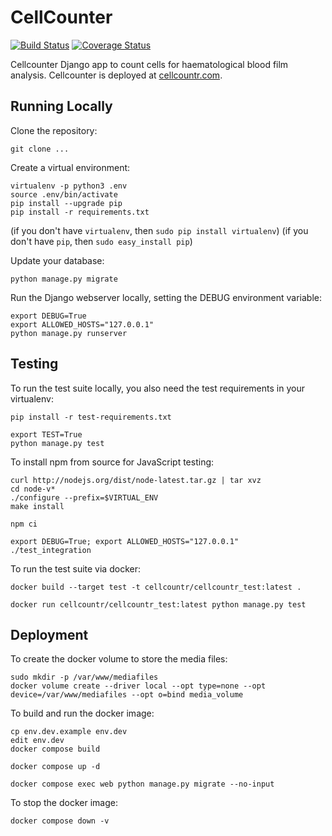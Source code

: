 # CellCounter

[![Build Status](https://secure.travis-ci.org/cellcounter/cellcounter.png)](http://travis-ci.org/cellcounter/cellcounter) [![Coverage Status](https://coveralls.io/repos/cellcounter/cellcounter/badge.svg?branch=master&service=github)](https://coveralls.io/github/cellcounter/cellcounter?branch=master)

Cellcounter Django app to count cells for haematological blood film analysis. Cellcounter is deployed at [cellcountr.com](http://www.cellcountr.com).


## Running Locally

Clone the repository:

    git clone ...

Create a virtual environment:

    virtualenv -p python3 .env
    source .env/bin/activate
    pip install --upgrade pip
    pip install -r requirements.txt

(if you don't have `virtualenv`, then `sudo pip install virtualenv`)
(if you don't have `pip`, then `sudo easy_install pip`)

Update your database:

    python manage.py migrate

Run the Django webserver locally, setting the DEBUG environment variable:

    export DEBUG=True
    export ALLOWED_HOSTS="127.0.0.1"
    python manage.py runserver


## Testing

To run the test suite locally, you also need the test requirements in your virtualenv:

    pip install -r test-requirements.txt

    export TEST=True
    python manage.py test

To install npm from source for JavaScript testing:

    curl http://nodejs.org/dist/node-latest.tar.gz | tar xvz
    cd node-v*
    ./configure --prefix=$VIRTUAL_ENV
    make install

    npm ci
    
    export DEBUG=True; export ALLOWED_HOSTS="127.0.0.1"
    ./test_integration

To run the test suite via docker:

    docker build --target test -t cellcountr/cellcountr_test:latest .

    docker run cellcountr/cellcountr_test:latest python manage.py test


## Deployment

To create the docker volume to store the media files:

    sudo mkdir -p /var/www/mediafiles
    docker volume create --driver local --opt type=none --opt device=/var/www/mediafiles --opt o=bind media_volume

To build and run the docker image:

    cp env.dev.example env.dev
    edit env.dev
    docker compose build

    docker compose up -d

    docker compose exec web python manage.py migrate --no-input

To stop the docker image:

    docker compose down -v

